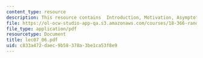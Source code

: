 ```yaml
---
content_type: resource
description: This resource contains  Introduction, Motivation, Asymptotic Analysis.
file: https://ol-ocw-studio-app-qa.s3.amazonaws.com/courses/18-366-random-walks-and-diffusion-fall-2006/c833a472daec9b58378a3be1ca53f8e9_lec07_06.pdf
file_type: application/pdf
resourcetype: Document
title: lec07_06.pdf
uid: c833a472-daec-9b58-378a-3be1ca53f8e9
---
```

